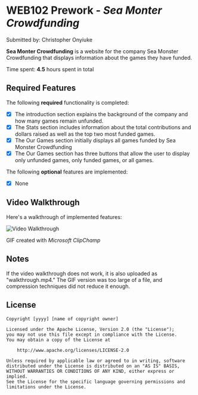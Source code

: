 # WEB102 Prework - *Sea Monter Crowdfunding*

Submitted by: Christopher Onyiuke

**Sea Monter Crowdfunding** is a website for the company Sea Monster Crowdfunding that displays information about the games they have funded.

Time spent: **4.5** hours spent in total

## Required Features

The following **required** functionality is completed:

* [x] The introduction section explains the background of the company and how many games remain unfunded.
* [x] The Stats section includes information about the total contributions and dollars raised as well as the top two most funded games.
* [x] The Our Games section initially displays all games funded by Sea Monster Crowdfunding
* [x] The Our Games section has three buttons that allow the user to display only unfunded games, only funded games, or all games.

The following **optional** features are implemented:

* [x] None

## Video Walkthrough

Here's a walkthrough of implemented features:

<img src='https://i.imgur.com/9epZ0Cf.mp4' title='Video Walkthrough' width='' alt='Video Walkthrough' />

<!-- Replace this with whatever GIF tool you used! -->
GIF created with *Microsoft ClipChamp*

## Notes

If the video walkthrough does not work, it is also uploaded as "walkthrough.mp4." The GIF version was too large of a file, and compression techniques did not reduce it enough.

## License

    Copyright [yyyy] [name of copyright owner]

    Licensed under the Apache License, Version 2.0 (the "License");
    you may not use this file except in compliance with the License.
    You may obtain a copy of the License at

        http://www.apache.org/licenses/LICENSE-2.0

    Unless required by applicable law or agreed to in writing, software
    distributed under the License is distributed on an "AS IS" BASIS,
    WITHOUT WARRANTIES OR CONDITIONS OF ANY KIND, either express or implied.
    See the License for the specific language governing permissions and
    limitations under the License.
